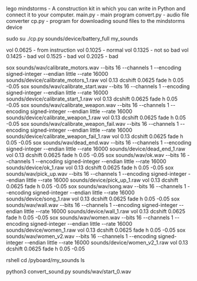 lego mindstorms - A construction kit in which you can write in Python and connect it to your computer.
main.py - main program
convert.py - audio file converter
cp.py - program for downloading sound files to the mindstorms device


sudo su
./cp.py sounds/device/battery_full my_sounds

vol 0.0625 - from instruction
vol 0.1025 - normal
vol 0.1325 - not so bad 
vol 0.1425 - bad
vol 0.1525 - bad
vol 0.2025 - bad

sox sounds/wav/calibrate_motors.wav --bits 16 --channels 1 --encoding signed-integer --endian little --rate 16000 sounds/device/calibrate_motors_1.raw vol 0.13 dcshift 0.0625 fade h 0.05 -0.05
sox sounds/wav/calibrate_start.wav --bits 16 --channels 1 --encoding signed-integer --endian little --rate 16000 sounds/device/calibrate_start_1.raw vol 0.13 dcshift 0.0625 fade h 0.05 -0.05
sox sounds/wav/calibrate_weapon.wav --bits 16 --channels 1 --encoding signed-integer --endian little --rate 16000 sounds/device/calibrate_weapon_1.raw vol 0.13 dcshift 0.0625 fade h 0.05 -0.05
sox sounds/wav/calibrate_weapon_fail.wav --bits 16 --channels 1 --encoding signed-integer --endian little --rate 16000 sounds/device/calibrate_weapon_fail_1.raw vol 0.13 dcshift 0.0625 fade h 0.05 -0.05
sox sounds/wav/dead_end.wav --bits 16 --channels 1 --encoding signed-integer --endian little --rate 16000 sounds/device/dead_end_1.raw vol 0.13 dcshift 0.0625 fade h 0.05 -0.05
sox sounds/wav/ok.wav --bits 16 --channels 1 --encoding signed-integer --endian little --rate 16000 sounds/device/ok_1.raw vol 0.13 dcshift 0.0625 fade h 0.05 -0.05
sox sounds/wav/pick_up.wav --bits 16 --channels 1 --encoding signed-integer --endian little --rate 16000 sounds/device/pick_up_1.raw vol 0.13 dcshift 0.0625 fade h 0.05 -0.05
sox sounds/wav/song.wav --bits 16 --channels 1 --encoding signed-integer --endian little --rate 16000 sounds/device/song_1.raw vol 0.13 dcshift 0.0625 fade h 0.05 -0.05
sox sounds/wav/wall.wav --bits 16 --channels 1 --encoding signed-integer --endian little --rate 16000 sounds/device/wall_1.raw vol 0.13 dcshift 0.0625 fade h 0.05 -0.05
sox sounds/wav/women.wav --bits 16 --channels 1 --encoding signed-integer --endian little --rate 16000 sounds/device/women_1.raw vol 0.13 dcshift 0.0625 fade h 0.05 -0.05
sox sounds/wav/women_v2.wav --bits 16 --channels 1 --encoding signed-integer --endian little --rate 16000 sounds/device/women_v2_1.raw vol 0.13 dcshift 0.0625 fade h 0.05 -0.05

rshell
cd /pyboard/my_sounds
ls


python3 convert_sound.py sounds/wav/start_0.wav